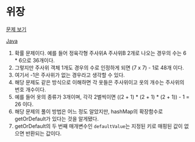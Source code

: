 # 위장

[문제 보기](https://programmers.co.kr/learn/courses/30/lessons/42578)

[Java](./Solution.java)

1. 확률 문제이다. 예를 들어 정육각형 주사위A 주사위B 2개로 나오는 경우의 수는 6 * 6으로 36개이다.
2. 그렇지만 주사위 객체 1개도 경우의 수로 인정하게 되면 (7 x 7) - 1로 48개 이다.
3. 여기서 -1은 주사위가 없는 경우라고 생각할 수 있다.
4. 해당 문제도 같은 방식으로 이해하면 각 옷들은 주사위이고 옷의 개수는 주사위의 번호 개수이다.
5. 예를 들어 옷의 종류가 3개이며, 각각 2벌씩이면 ((2 + 1) * (2 + 1) * (2 + 1)) - 1 = 26 이다.
6. 해당 문제의 풀이 방법은 어느 정도 알았지만, hashMap의 확장함수로 getOrDefault가 있다는 것을 알게됐다.
7. getOrDefault의 두 번째 매개변수인 `defaultValue`는 지정된 키로 매핑된 값이 없으면 반환되는 값이다.
